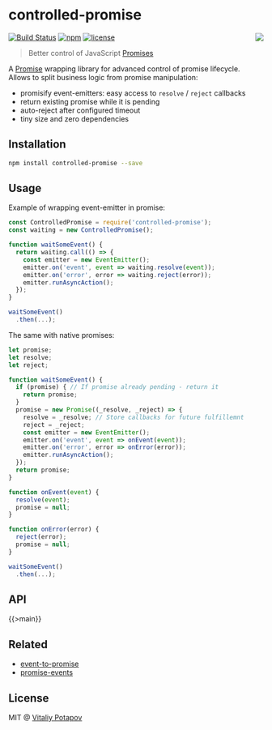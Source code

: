 # controlled-promise
[![Build Status](https://travis-ci.org/vitalets/controlled-promise.svg?branch=master)](https://travis-ci.org/vitalets/controlled-promise)
[![npm](https://img.shields.io/npm/v/controlled-promise.svg)](https://www.npmjs.com/package/controlled-promise)
[![license](https://img.shields.io/npm/l/controlled-promise.svg)](https://www.npmjs.com/package/controlled-promise)
<img align="right" src="https://user-images.githubusercontent.com/1473072/31122235-ad06e442-a843-11e7-8c7e-c24149b6eeda.png"/>

> Better control of JavaScript [Promises]

A [Promise] wrapping library for advanced control of promise lifecycle. 
Allows to split business logic from promise manipulation:
 
* promisify event-emitters: easy access to `resolve` / `reject` callbacks
* return existing promise while it is pending
* auto-reject after configured timeout
* tiny size and zero dependencies

## Installation
```bash
npm install controlled-promise --save
```

## Usage
Example of wrapping event-emitter in promise:
```js
const ControlledPromise = require('controlled-promise');
const waiting = new ControlledPromise();

function waitSomeEvent() {
  return waiting.call(() => {
    const emitter = new EventEmitter();    
    emitter.on('event', event => waiting.resolve(event));
    emitter.on('error', error => waiting.reject(error));
    emitter.runAsyncAction();
  });
}

waitSomeEvent()
  .then(...);
```

The same with native promises:
```js
let promise;
let resolve;
let reject;

function waitSomeEvent() {
  if (promise) { // If promise already pending - return it
    return promise;
  }
  promise = new Promise((_resolve, _reject) => {
    resolve = _resolve; // Store callbacks for future fulfillemnt
    reject = _reject;
    const emitter = new EventEmitter();    
    emitter.on('event', event => onEvent(event));
    emitter.on('error', error => onError(error));
    emitter.runAsyncAction();
  });
  return promise;
}

function onEvent(event) {
  resolve(event);
  promise = null;
}

function onError(error) {
  reject(error);
  promise = null;
}

waitSomeEvent()
  .then(...);
```

## API

{{>main}}

## Related
* [event-to-promise](https://github.com/JsCommunity/event-to-promise)
* [promise-events](https://github.com/yanickrochon/promise-events)

## License
MIT @ [Vitaliy Potapov](https://github.com/vitalets)

[Promise]: https://developer.mozilla.org/en/docs/Web/JavaScript/Reference/Global_Objects/Promise
[Promises]: https://developer.mozilla.org/en/docs/Web/JavaScript/Reference/Global_Objects/Promise

